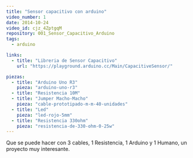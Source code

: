 ```yaml
---
title: "Sensor capacitivo con arduino"
video_number: 1
date: 2014-10-24
video_id: cjz_4ZptgqM
repository: 001_Sensor_Capacitivo_Arduino
tags:
  - arduino

links:
  - title: "Libreria de Sensor Capacitivo"
    url: "https://playground.arduino.cc/Main/CapacitiveSensor/"

piezas:
  - title: "Arduino Uno R3"
    pieza: "arduino-uno-r3"
  - title: "Resistencia 10M"
  - title: "Jumper Macho-Macho"
    pieza: "cable-prototipado-m-m-40-unidades"
  - title: "Led"
    pieza: "led-rojo-5mm"
  - title: "Resistencia 330ohm"
    pieza: "resistencia-de-330-ohm-0-25w"
---
```


Que se puede hacer con 3 cables, 1 Resistencia, 1 Arduino y 1 Humano, un proyecto muy interesante.
